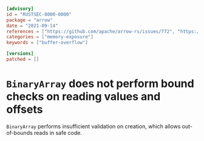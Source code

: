 ```toml
[advisory]
id = "RUSTSEC-0000-0000"
package = "arrow"
date = "2021-09-14"
references = ["https://github.com/apache/arrow-rs/issues/772", "https://github.com/apache/arrow-rs/issues/773"]
categories = ["memory-exposure"]
keywords = ["buffer-overflow"]

[versions]
patched = []
```

# `BinaryArray` does not perform bound checks on reading values and offsets

`BinaryArray` performs insufficient validation on creation, which allows out-of-bounds reads in safe code.
